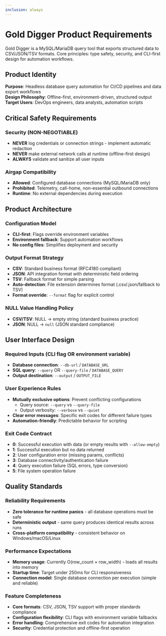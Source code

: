```yaml
---
inclusion: always
---
```


# Gold Digger Product Requirements

Gold Digger is a MySQL/MariaDB query tool that exports structured data to CSV/JSON/TSV formats. Core principles: type safety, security, and CLI-first design for automation workflows.

## Product Identity

**Purpose**: Headless database query automation for CI/CD pipelines and data export workflows\
**Design Philosophy**: Offline-first, environment-driven, structured output\
**Target Users**: DevOps engineers, data analysts, automation scripts

## Critical Safety Requirements

### Security (NON-NEGOTIABLE)

- **NEVER** log credentials or connection strings - implement automatic redaction
- **NEVER** make external network calls at runtime (offline-first design)
- **ALWAYS** validate and sanitize all user inputs

### Airgap Compatibility

- **Allowed**: Configured database connections (MySQL/MariaDB only)
- **Prohibited**: Telemetry, call-home, non-essential outbound connections
- **Runtime**: No external dependencies during execution

## Product Architecture

### Configuration Model

- **CLI-first**: Flags override environment variables
- **Environment fallback**: Support automation workflows
- **No config files**: Simplifies deployment and security

### Output Format Strategy

- **CSV**: Standard business format (RFC4180 compliant)
- **JSON**: API integration format with deterministic field ordering
- **TSV**: Fallback format for simple parsing
- **Auto-detection**: File extension determines format (.csv/.json/fallback to TSV)
- **Format override**: `--format` flag for explicit control

### NULL Value Handling Policy

- **CSV/TSV**: NULL → empty string (standard business practice)
- **JSON**: NULL → `null` (JSON standard compliance)

## User Interface Design

### Required Inputs (CLI flag OR environment variable)

- **Database connection**: `--db-url` / `DATABASE_URL`
- **SQL query**: `--query` OR `--query-file` / `DATABASE_QUERY`
- **Output destination**: `--output` / `OUTPUT_FILE`

### User Experience Rules

- **Mutually exclusive options**: Prevent conflicting configurations
  - Query source: `--query` vs `--query-file`
  - Output verbosity: `--verbose` vs `--quiet`
- **Clear error messages**: Specific exit codes for different failure types
- **Automation-friendly**: Predictable behavior for scripting

### Exit Code Contract

- **0**: Successful execution with data (or empty results with `--allow-empty`)
- **1**: Successful execution but no data returned
- **2**: User configuration error (missing params, conflicts)
- **3**: Database connectivity/authentication failure
- **4**: Query execution failure (SQL errors, type conversion)
- **5**: File system operation failure

## Quality Standards

### Reliability Requirements

- **Zero tolerance for runtime panics** - all database operations must be safe
- **Deterministic output** - same query produces identical results across runs
- **Cross-platform compatibility** - consistent behavior on Windows/macOS/Linux

### Performance Expectations

- **Memory usage**: Currently O(row_count × row_width) - loads all results into memory
- **Startup time**: Target under 250ms for CLI responsiveness
- **Connection model**: Single database connection per execution (simple and reliable)

### Feature Completeness

- **Core formats**: CSV, JSON, TSV support with proper standards compliance
- **Configuration flexibility**: CLI flags with environment variable fallbacks
- **Error handling**: Comprehensive exit codes for automation integration
- **Security**: Credential protection and offline-first operation
